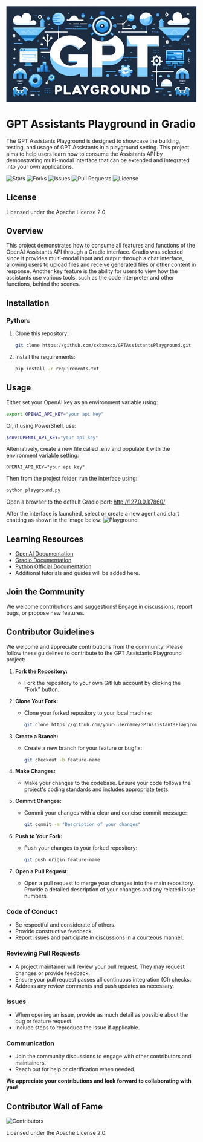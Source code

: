 ![GPT Assistants Playground Banner](./images/playground_banner.png)

# GPT Assistants Playground in Gradio
The GPT Assistants Playground is designed to showcase the building, testing, and usage of GPT Assistants in a playground setting. This project aims to help users learn how to consume the Assistants API by demonstrating multi-modal interface that can be extended and integrated into your own applications.

![Stars](https://img.shields.io/github/stars/cxbxmxcx/GPTAssistantsPlayground)
![Forks](https://img.shields.io/github/forks/cxbxmxcx/GPTAssistantsPlayground)
![Issues](https://img.shields.io/github/issues/cxbxmxcx/GPTAssistantsPlayground)
![Pull Requests](https://img.shields.io/github/issues-pr/cxbxmxcx/GPTAssistantsPlayground)
![License](https://img.shields.io/github/license/cxbxmxcx/GPTAssistantsPlayground)

## License
Licensed under the Apache License 2.0.

## Overview
This project demonstrates how to consume all features and functions of the OpenAI Assistants API through a Gradio interface. Gradio was selected since it provides multi-modal input and output through a chat interface, allowing users to upload files and receive generated files or other content in response. Another key feature is the ability for users to view how the assistants use various tools, such as the code interpreter and other functions, behind the scenes.

## Installation

### Python:

1. Clone this repository:
    ```bash
    git clone https://github.com/cxbxmxcx/GPTAssistantsPlayground.git
    ```

2. Install the requirements:
    ```bash
    pip install -r requirements.txt
    ```
## Usage
Either set your OpenAI key as an environment variable using:
```bash
export OPENAI_API_KEY="your api key"
```

Or, if using PowerShell, use:
```powershell
$env:OPENAI_API_KEY="your api key"
```

Alternatively, create a new file called .env and populate it with the environment variable setting:
```.env
OPENAI_API_KEY="your api key"
```

Then from the project folder, run the interface using:

```bash
python playground.py
```

Open a browser to the default Gradio port: http://127.0.0.1:7860/

After the interface is launched, select or create a new agent and start chatting as shown in the image below:
![Playground](./images/playground.png)

## Learning Resources
- [OpenAI Documentation](https://beta.openai.com/docs/)
- [Gradio Documentation](https://www.gradio.app/docs/)
- [Python Official Documentation](https://docs.python.org/3/)
- Additional tutorials and guides will be added here.

## Join the Community
We welcome contributions and suggestions! Engage in discussions, report bugs, or propose new features.

## Contributor Guidelines

We welcome and appreciate contributions from the community! Please follow these guidelines to contribute to the GPT Assistants Playground project:

1. **Fork the Repository:**
   - Fork the repository to your own GitHub account by clicking the "Fork" button.

2. **Clone Your Fork:**
   - Clone your forked repository to your local machine:
     ```bash
     git clone https://github.com/your-username/GPTAssistantsPlayground.git
     ```

3. **Create a Branch:**
   - Create a new branch for your feature or bugfix:
     ```bash
     git checkout -b feature-name
     ```

4. **Make Changes:**
   - Make your changes to the codebase. Ensure your code follows the project's coding standards and includes appropriate tests.

5. **Commit Changes:**
   - Commit your changes with a clear and concise commit message:
     ```bash
     git commit -m "Description of your changes"
     ```

6. **Push to Your Fork:**
   - Push your changes to your forked repository:
     ```bash
     git push origin feature-name
     ```

7. **Open a Pull Request:**
   - Open a pull request to merge your changes into the main repository. Provide a detailed description of your changes and any related issue numbers.

### Code of Conduct
- Be respectful and considerate of others.
- Provide constructive feedback.
- Report issues and participate in discussions in a courteous manner.

### Reviewing Pull Requests
- A project maintainer will review your pull request. They may request changes or provide feedback.
- Ensure your pull request passes all continuous integration (CI) checks.
- Address any review comments and push updates as necessary.

### Issues
- When opening an issue, provide as much detail as possible about the bug or feature request.
- Include steps to reproduce the issue if applicable.

### Communication
- Join the community discussions to engage with other contributors and maintainers.
- Reach out for help or clarification when needed.

**We appreciate your contributions and look forward to collaborating with you!**

## Contributor Wall of Fame
![Contributors](https://contrib.rocks/image?repo=cxbxmxcx/GPTAssistantsPlayground)


Licensed under the Apache License 2.0.


